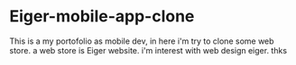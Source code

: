 # Eiger-mobile-app-clone
This is a my portofolio as mobile dev, in here i'm try to clone some web store. a web store is Eiger website. i'm interest with web design eiger. thks

